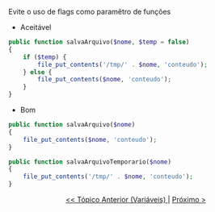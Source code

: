 Evite o uso de flags como paramêtro de funções

- Aceitável

```php
public function salvaArquivo($nome, $temp = false) 
{
    if ($temp) {
        file_put_contents('/tmp/' . $nome, 'conteudo');
    } else {
        file_put_contents($nome, 'conteudo');
    }
}
```
 
- Bom

```php
public function salvaArquivo($nome) 
{
    file_put_contents($nome, 'conteudo');
}

public function salvaArquivoTemporario($nome) 
{
    file_put_contents('/tmp/' . $nome, 'conteudo');
}
``` 

<p align="center">
    <a href="../variaveis/exemplo6.md"> << Tópico Anterior (Variáveis) </a> | <a href="exemplo2.md"> Próximo > </a>
</p>
